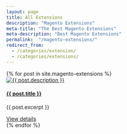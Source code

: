 ```yaml
---
layout: page
title: All Extensions
description: "Magento Extensions"
meta-title: "The Best Magento Extensions"
meta-description: "Best Magento Extensions"
permalink:  "/magento-extensions/"
redirect_from:
  - /categories/extension/
  - /categories/extensions/
---
```


<div class="container">
	<div class="row previews">
		{% for post in site.magento-extensions %}
		<div class="col-lg-4 col-sm-6">
			<div class="thumbnail">
				<a href="{{ site.url }}{{ post.url }}" class="post-image-link">
					<img src="{{ site.url }}{{ post.image }}" alt="{{ post.description }}">
				</a>
				<div class="caption">
					<a href="{{ site.url }}{{ post.url }}" class="post-image-link">
	                    <h4>{{ post.title }}</h4>
	                </a>
					<p>{{ post.excerpt }}</p>
					<a href="{{ site.url }}{{ post.url }}" class="btn btn-default">View details</a>
				</div>
			</div>
		</div>	  
		{% endfor %}
	</div>
</div>